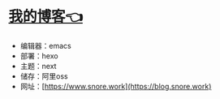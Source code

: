 # [我的博客👈](https://blog.snore.work/)
- 编辑器：emacs
- 部署：hexo
- 主题：next
- 储存：阿里oss
- 网址：[https://www.snore.work](https://blog.snore.work)
